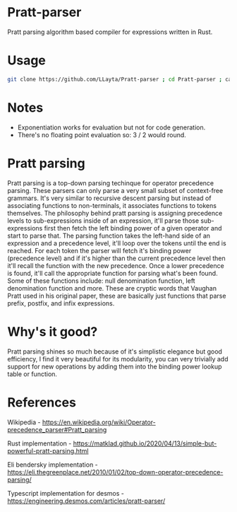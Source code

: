 # Pratt-parser
Pratt parsing algorithm based compiler for expressions written in Rust.

# Usage
```bash
git clone https://github.com/LLayta/Pratt-parser ; cd Pratt-parser ; cargo r
```

# Notes
* Exponentiation works for evaluation but not for code generation. 
* There's no floating point evaluation so: 3 / 2 would round. 

# Pratt parsing
Pratt parsing is a top-down parsing techinque for operator precedence parsing. These parsers can only parse a very small subset of context-free grammars. It's very similar to recursive descent parsing but instead of associating functions to non-terminals, it associates functions to tokens themselves. The philosophy behind pratt parsing is assigning precedence levels to sub-expressions inside of an expression, it'll parse those sub-expressions first then fetch the left binding power of a given operator and start to parse that. The parsing function takes the left-hand side of an expression and a precedence level, it'll loop over the tokens until the end is reached. For each token the parser will fetch it's binding power (precedence level) and if it's higher than the current precedence level then it'll recall the function with the new precedence. Once a lower precedence is found, it'll call the appropriate function for parsing what's been found. Some of these functions include: null denomination function, left denomination function and more. These are cryptic words that Vaughan Pratt used in his original paper, these are basically just functions that parse prefix, postfix, and infix expressions.

# Why's it good?
Pratt parsing shines so much because of it's simplistic elegance but good efficiency, I find it very beautiful for its modularity, you can very trivially add support for new operations by adding them into the binding power lookup table or function.

# References
Wikipedia - https://en.wikipedia.org/wiki/Operator-precedence_parser#Pratt_parsing 

Rust implementation - https://matklad.github.io/2020/04/13/simple-but-powerful-pratt-parsing.html

Eli bendersky implementation - https://eli.thegreenplace.net/2010/01/02/top-down-operator-precedence-parsing/

Typescript implementation for desmos - https://engineering.desmos.com/articles/pratt-parser/
